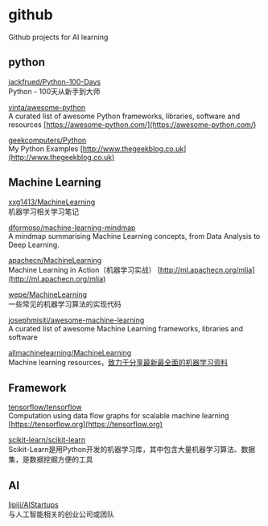 
# github

Github projects for AI learning  


## python

[jackfrued/Python-100-Days](https://github.com/jackfrued/Python-100-Days)  
Python - 100天从新手到大师  

[vinta/awesome-python](https://github.com/vinta/awesome-python)  
A curated list of awesome Python frameworks, libraries, software and resources [https://awesome-python.com/](https://awesome-python.com/)  

[geekcomputers/Python](https://github.com/geekcomputers/Python)  
My Python Examples [http://www.thegeekblog.co.uk](http://www.thegeekblog.co.uk)  


## Machine Learning

[xxg1413/MachineLearning](https://github.com/xxg1413/MachineLearning)  
机器学习相关学习笔记  

[dformoso/machine-learning-mindmap](https://github.com/dformoso/machine-learning-mindmap)  
A mindmap summarising Machine Learning concepts, from Data Analysis to Deep Learning.   

[apachecn/MachineLearning](https://github.com/apachecn/MachineLearning)  
Machine Learning in Action（机器学习实战） [http://ml.apachecn.org/mlia](http://ml.apachecn.org/mlia)  

[wepe/MachineLearning](https://github.com/wepe/MachineLearning)  
一些常见的机器学习算法的实现代码  

[josephmisiti/awesome-machine-learning](https://github.com/josephmisiti/awesome-machine-learning)  
A curated list of awesome Machine Learning frameworks, libraries and software  

[allmachinelearning/MachineLearning](https://github.com/allmachinelearning/MachineLearning)  
Machine learning resources，[致力于分享最新最全面的机器学习资料](https://allmachinelearning.github.io/MachineLearning/)  


## Framework

[tensorflow/tensorflow](https://github.com/tensorflow/tensorflow)  
Computation using data flow graphs for scalable machine learning [https://tensorflow.org](https://tensorflow.org)  

[scikit-learn/scikit-learn](https://github.com/scikit-learn/scikit-learn)  
Scikit-Learn是用Python开发的机器学习库，其中包含大量机器学习算法、数据集，是数据挖掘方便的工具  


## AI

[lipiji/AIStartups](https://github.com/lipiji/AIStartups)  
与人工智能相关的创业公司或团队  
